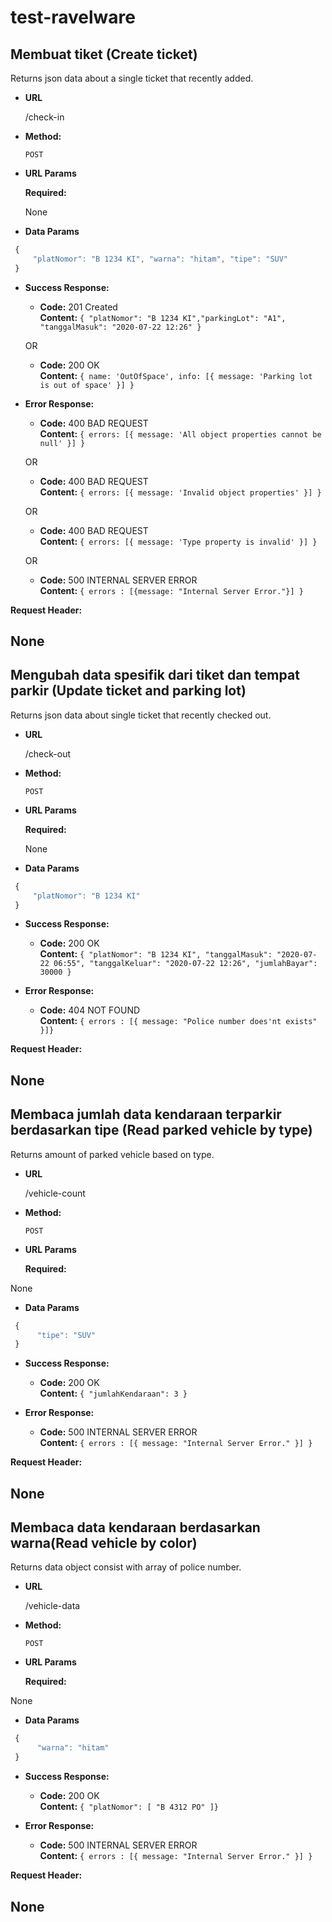 # test-ravelware

**Membuat tiket (Create ticket)**
----
  Returns json data about a single ticket that recently added.

* **URL**

  /check-in

* **Method:**

  `POST`
  
*  **URL Params**

   **Required:**
 
   None

* **Data Params**

```javascript
 {
     "platNomor": "B 1234 KI", ​"warna": "hitam", "tipe": "SUV"
 }
 ```

* **Success Response:**

  * **Code:** 201 Created <br />
    **Content:** `{ "platNomor": "B 1234 KI","parkingLot": "A1", "tanggalMasuk": "2020-07-22 12:26" }`

  OR

  * **Code:** 200 OK <br />
    **Content:** `{ name: 'OutOfSpace', info: [{ message: 'Parking lot is out of space' }] }`
 
* **Error Response:**

  * **Code:** 400 BAD REQUEST <br />
    **Content:** `{ errors: [{ message: 'All object properties cannot be null' }] }`

  OR

  * **Code:** 400 BAD REQUEST <br />
    **Content:** `{ errors: [{ message: 'Invalid object properties' }] }`

  OR

  * **Code:** 400 BAD REQUEST <br />
    **Content:** `{ errors: [{ message: 'Type property is invalid' }] }`

  OR

  * **Code:** 500 INTERNAL SERVER ERROR <br />
    **Content:** `{ errors : [{message: "Internal Server Error."}] }`

 **Request Header:**

  None
 -----------------------------------------------------------------------------------

**Mengubah data spesifik dari tiket dan tempat parkir (Update ticket and parking lot)**
----
  Returns json data about single ticket that recently checked out.

* **URL**

  /check-out

* **Method:**

  `POST`
  
*  **URL Params**

   **Required:**
 
   None

* **Data Params**

```javascript
 {
     "platNomor": "B 1234 KI"
 }
 ```

* **Success Response:**

  * **Code:** 200 OK <br />
    **Content:** `{ "platNomor": "B 1234 KI", "tanggalMasuk": "2020-07-22 06:55", "tanggalKeluar": "2020-07-22 12:26", "jumlahBayar": 30000 }`
 
* **Error Response:**

  * **Code:** 404 NOT FOUND <br />
    **Content:** `{ errors : [{ message: "Police number does'nt exists" }]}`

 **Request Header:**

  None
 -----------------------------------------------------------------------------------

 **Membaca jumlah data kendaraan terparkir berdasarkan tipe (Read parked vehicle by type)**
----
  Returns amount of parked vehicle based on type.

* **URL**

  /vehicle-count

* **Method:**

  `POST`
  
*  **URL Params**

   **Required:**
 
  None

* **Data Params**

```javascript
 {
      "tipe": "SUV"
 }
 ```

* **Success Response:**

  * **Code:** 200 OK <br />
    **Content:** `{ "jumlahKendaraan": 3 }`
 
* **Error Response:**

  * **Code:** 500 INTERNAL SERVER ERROR <br />
    **Content:** `{ errors : [{ message: "Internal Server Error." }] }`

 **Request Header:**
  
  None
 -----------------------------------------------------------------------------------

  **Membaca data kendaraan berdasarkan warna(Read vehicle by color)**
----
  Returns data object consist with array of police number.

* **URL**

  /vehicle-data

* **Method:**

  `POST`
  
*  **URL Params**

   **Required:**
 
  None

* **Data Params**

```javascript
 {
      "warna": "hitam"
 }
 ```

* **Success Response:**

  * **Code:** 200 OK <br />
    **Content:** `{ "platNomor": [ "B 4312 PO" ]}`
 
* **Error Response:**

  * **Code:** 500 INTERNAL SERVER ERROR <br />
    **Content:** `{ errors : [{ message: "Internal Server Error." }] }`

 **Request Header:**

  None
 -----------------------------------------------------------------------------------

 